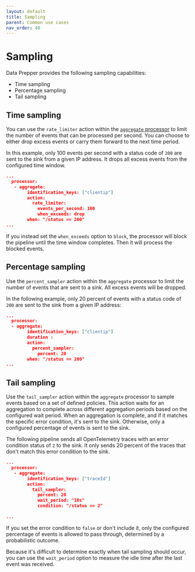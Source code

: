 ```yaml
---
layout: default
title: Sampling
parent: Common use cases
nav_order: 40
---
```


# Sampling

Data Prepper provides the following sampling capabilities:

- Time sampling
- Percentage sampling
- Tail sampling

## Time sampling 

You can use the `rate_limiter` action within the [`aggregate` processor]({{site.url}}{{site.baseurl}}/data-prepper/pipelines/configuration/processors/aggregate/) to limit the number of events that can be processed per second. You can choose to either drop excess events or carry them forward to the next time period.

In this example, only 100 events per second with a status code of `200` are sent to the sink from a given IP address. It drops all excess events from the configured time window.

```json
...
  processor:
   - aggregate:                                                                                                                                          
        identification_keys: ["clientip"]                                                                                                      
        action:                                                                                                                                           
          rate_limiter:                                                                                                                                   
            events_per_second: 100                                                                                                                        
            when_exceeds: drop
        when: "/status == 200"  
...
```

If you instead set the `when_exceeds` option to `block`, the processor will block the pipeline until the time window completes. Then it will process the blocked events.

## Percentage sampling

Use the `percent_sampler` action within the `aggregate` processor to limit the number of events that are sent to a sink. All excess events will be dropped.

In the following example, only 20 percent of events with a status code of `200` are sent to the sink from a given IP address:

```json
...
  processor:
  - aggregate:                                                                                                                                          
        identification_keys: ["clientip"]  
        duration :                                                                                                    
        action:                                                                                                                                           
          percent_sampler:                                                                                                                                   
            percent: 20                                                                                                                        
        when: "/status == 200" 
...
```

## Tail sampling

Use the `tail_sampler` action within the `aggregate` processor to sample events based on a set of defined policies. This action waits for an aggregation to complete across different aggregation periods based on the configured wait period. When an aggregation is complete, and if it matches the specific error condition, it's sent to the sink. Otherwise, only a configured percentage of events is sent to the sink.

The following pipeline sends all OpenTelemetry traces with an error condition status of `2` to the sink. It only sends 20 percent of the traces that don't match this error condition to the sink.

```json
...
  processor:
   - aggregate:                                                                                                                                          
        identification_keys: ["traceId"]                                                                                                                   
        action:                                                                                                                                           
          tail_sampler:                                                                                                                                   
            percent: 20                                                                                                                                   
            wait_period: "10s"                                                                                                                            
            condition: "/status == 2"                                                                                                              
          
...
```

If you set the error condition to `false` or don't include it, only the configured percentage of events is allowed to pass through, determined by a probabilistic outcome.

Because it's difficult to determine exactly when tail sampling should occur, you can use the `wait_period` option to measure the idle time after the last event was received.

